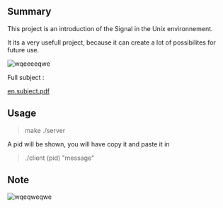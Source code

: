 ## Summary

This project is an introduction of the Signal in the Unix environnement.

It its a very usefull project, because it can create a lot of possibilites for future use.

![wqeeeeqwe](https://user-images.githubusercontent.com/76008303/160245827-e7523879-b9f5-4e3d-8730-d305fb557fda.png)

Full subject :

[en.subject.pdf](https://github.com/Chafik42/minitalk/files/8355730/en.subject.pdf)

## Usage

> make
> ./server

A pid will be shown, you will have copy it and paste it in

> ./client (pid) "message"

## Note
![wqeqweqwe](https://user-images.githubusercontent.com/76008303/160246033-acfc7e15-a21f-43c5-bd57-39fb3bd244d8.png)
